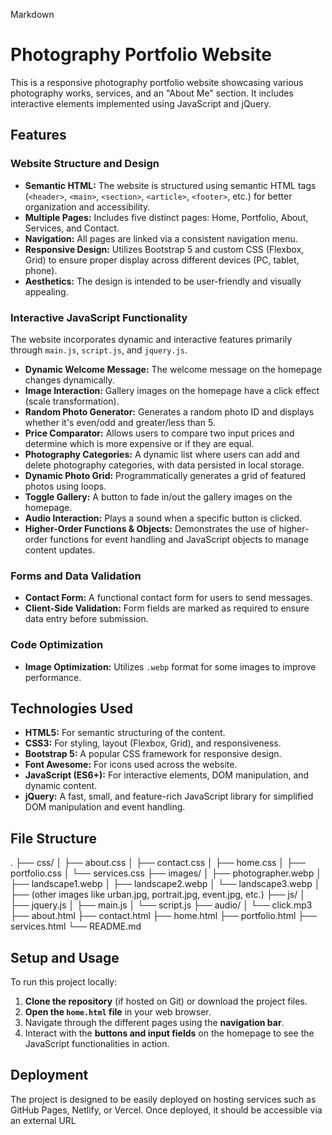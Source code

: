 Markdown

# Photography Portfolio Website

This is a responsive photography portfolio website showcasing various photography works, services, and an "About Me" section. It includes interactive elements implemented using JavaScript and jQuery.

## Features

### Website Structure and Design
* **Semantic HTML:** The website is structured using semantic HTML tags (`<header>`, `<main>`, `<section>`, `<article>`, `<footer>`, etc.) for better organization and accessibility.
* **Multiple Pages:** Includes five distinct pages: Home, Portfolio, About, Services, and Contact.
* **Navigation:** All pages are linked via a consistent navigation menu.
* **Responsive Design:** Utilizes Bootstrap 5 and custom CSS (Flexbox, Grid) to ensure proper display across different devices (PC, tablet, phone).
* **Aesthetics:** The design is intended to be user-friendly and visually appealing.

### Interactive JavaScript Functionality

The website incorporates dynamic and interactive features primarily through `main.js`, `script.js`, and `jquery.js`.

* **Dynamic Welcome Message:** The welcome message on the homepage changes dynamically.
* **Image Interaction:** Gallery images on the homepage have a click effect (scale transformation).
* **Random Photo Generator:** Generates a random photo ID and displays whether it's even/odd and greater/less than 5.
* **Price Comparator:** Allows users to compare two input prices and determine which is more expensive or if they are equal.
* **Photography Categories:** A dynamic list where users can add and delete photography categories, with data persisted in local storage.
* **Dynamic Photo Grid:** Programmatically generates a grid of featured photos using loops.
* **Toggle Gallery:** A button to fade in/out the gallery images on the homepage.
* **Audio Interaction:** Plays a sound when a specific button is clicked.
* **Higher-Order Functions & Objects:** Demonstrates the use of higher-order functions for event handling and JavaScript objects to manage content updates.

### Forms and Data Validation
* **Contact Form:** A functional contact form for users to send messages.
* **Client-Side Validation:** Form fields are marked as required to ensure data entry before submission.

### Code Optimization
* **Image Optimization:** Utilizes `.webp` format for some images to improve performance.

## Technologies Used

* **HTML5:** For semantic structuring of the content.
* **CSS3:** For styling, layout (Flexbox, Grid), and responsiveness.
* **Bootstrap 5:** A popular CSS framework for responsive design.
* **Font Awesome:** For icons used across the website.
* **JavaScript (ES6+):** For interactive elements, DOM manipulation, and dynamic content.
* **jQuery:** A fast, small, and feature-rich JavaScript library for simplified DOM manipulation and event handling.

## File Structure

.
├── css/
│   ├── about.css
│   ├── contact.css
│   ├── home.css
│   ├── portfolio.css
│   └── services.css
├── images/
│   ├── photographer.webp
│   ├── landscape1.webp
│   ├── landscape2.webp
│   └── landscape3.webp
│   ├── (other images like urban.jpg, portrait.jpg, event.jpg, etc.)
├── js/
│   ├── jquery.js
│   ├── main.js
│   └── script.js
├── audio/
│   └── click.mp3
├── about.html
├── contact.html
├── home.html
├── portfolio.html
├── services.html
└── README.md


## Setup and Usage

To run this project locally:

1.  **Clone the repository** (if hosted on Git) or download the project files.
2.  **Open the `home.html` file** in your web browser.
3.  Navigate through the different pages using the **navigation bar**.
4.  Interact with the **buttons and input fields** on the homepage to see the JavaScript functionalities in action.

## Deployment

The project is designed to be easily deployed on hosting services such as GitHub Pages, Netlify, or Vercel. Once deployed, it should be accessible via an external URL